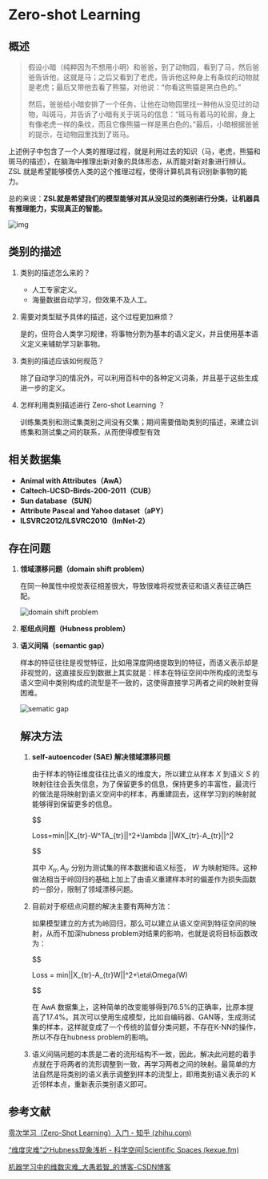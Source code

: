 # Zero-shot Learning

## 概述

>
>
>假设小暗（纯粹因为不想用小明）和爸爸，到了动物园，看到了马，然后爸爸告诉他，这就是马；之后又看到了老虎，告诉他这种身上有条纹的动物就是老虎；最后又带他去看了熊猫，对他说：“你看这熊猫是黑白色的。”
>
>然后，爸爸给小暗安排了一个任务，让他在动物园里找一种他从没见过的动物，叫斑马，并告诉了小暗有关于斑马的信息：“斑马有着马的轮廓，身上有像老虎一样的条纹，而且它像熊猫一样是黑白色的。”最后，小暗根据爸爸的提示，在动物园里找到了斑马。

上述例子中包含了一个人类的推理过程，就是利用过去的知识（马，老虎，熊猫和斑马的描述），在脑海中推理出新对象的具体形态，从而能对新对象进行辨认。ZSL 就是希望能够模仿人类的这个推理过程，使得计算机具有识别新事物的能力。

总的来说：**ZSL就是希望我们的模型能够对其从没见过的类别进行分类，让机器具有推理能力，实现真正的智能。**

![img](https://pic3.zhimg.com/80/v2-d8efa9870a3ce5ee028277ec57033036_720w.jpg)

## 类别的描述

1. 类别的描述怎么来的？

   - 人工专家定义。
   - 海量数据自动学习，但效果不及人工。

2. 需要对类型赋予具体的描述，这个过程更加麻烦？

   是的，但符合人类学习规律，将事物分割为基本的语义定义，并且使用基本语义定义来辅助学习新事物。

3. 类别的描述应该如何规范？

   除了自动学习的情况外，可以利用百科中的各种定义词条，并且基于这些生成进一步的定义。

4. 怎样利用类别描述进行 Zero-shot Learning ？

   训练集类别和测试集类别之间没有交集；期间需要借助类别的描述，来建立训练集和测试集之间的联系，从而使得模型有效

## 相关数据集

- **Animal with Attributes（AwA）**
- **Caltech-UCSD-Birds-200-2011（CUB）**
- **Sun database（SUN）**
- **Attribute Pascal and Yahoo dataset（aPY）**
- **ILSVRC2012/ILSVRC2010（ImNet-2）**

## 存在问题

1. **领域漂移问题（domain shift problem）**

   在同一种属性中视觉表征相差很大，导致很难将视觉表征和语义表征正确匹配。

   ![domain shift problem](https://pic3.zhimg.com/v2-733de891fa7f478740b35228dad776c2_r.jpg)

2. **枢纽点问题（Hubness problem）**

3. **语义间隔（semantic gap）**

   样本的特征往往是视觉特征，比如用深度网络提取到的特征，而语义表示却是非视觉的，这直接反应到数据上其实就是：样本在特征空间中所构成的流型与语义空间中类别构成的流型是不一致的，这使得直接学习两者之间的映射变得困难。

   ![sematic gap](https://pic3.zhimg.com/v2-869ec7e6e0f91229f8f66997ce59123a_r.jpg)

   ## 解决方法

   1. **self-autoencoder (SAE) 解决领域漂移问题**

       由于样本的特征维度往往比语义的维度大，所以建立从样本 $X$ 到语义 $S$ 的映射往往会丢失信息，为了保留更多的信息，保持更多的丰富性，最流行的做法是将映射到语义空间中的样本，再重建回去，这样学习到的映射就能够得到保留更多的信息。
       
      $$
      
      Loss=min||X_{tr}-W^TA_{tr}||^2+\lambda ||WX_{tr}-A_{tr}||^2
      
      $$
      
      其中 $X_{tr}, A_{tr}$ 分别为测试集的样本数据和语义标签， $W$ 为映射矩阵。这种做法相当于岭回归的基础上加上了由语义重建样本时的偏差作为损失函数的一部分，限制了领域漂移问题。

   2. 目前对于枢纽点问题的解决主要有两种方法：

      如果模型建立的方式为岭回归，那么可以建立从语义空间到特征空间的映射，从而不加深hubness problem对结果的影响，也就是说将目标函数改为：
      
      $$
      
      Loss = min||X_{tr}-A_{tr}W||^2+\eta\Omega(W)
      
      $$

      在 AwA 数据集上，这种简单的改变能够得到76.5%的正确率，比原本提高了17.4%。其次可以使用生成模型，比如自编码器、GAN等，生成测试集的样本，这样就变成了一个传统的监督分类问题，不存在K-NN的操作，所以不存在hubness problem的影响。

   3. 语义间隔问题的本质是二者的流形结构不一致，因此，解决此问题的着手点就在于将两者的流形调整到一致，再学习两者之间的映射。最简单的方法自然是将类别的语义表示调整到样本的流型上，即用类别语义表示的 K 近邻样本点，重新表示类别语义即可。

## 参考文献

[零次学习（Zero-Shot Learning）入门 - 知乎 (zhihu.com)](https://zhuanlan.zhihu.com/p/34656727)

[“维度灾难”之Hubness现象浅析 - 科学空间|Scientific Spaces (kexue.fm)](https://kexue.fm/archives/9147)

[机器学习中的维数灾难_大愚若智_的博客-CSDN博客](https://blog.csdn.net/zbc1090549839/article/details/38929215)


